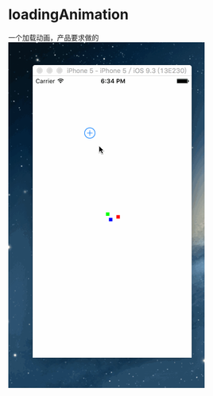 # loadingAnimation
一个加载动画，产品要求做的
![截图](https://github.com/xibeici/loadingAnimation/blob/master/loadingAnimation_cubead.gif)